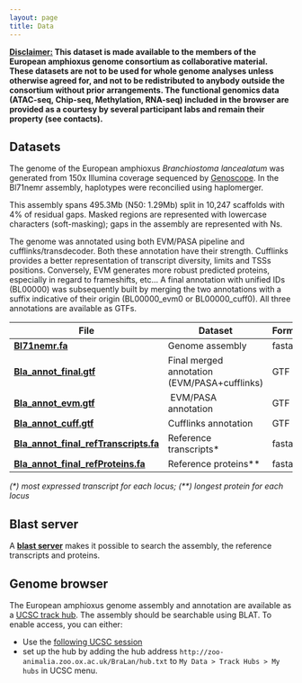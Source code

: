 ```yaml
---
layout: page
title: Data
---
```


<div class="message">
  <b><u>Disclaimer:</u> This dataset is made available to the members of the European amphioxus genome consortium as collaborative material. These datasets are not to be used for whole genome analyses unless otherwise agreed for, and not to be redistributed to anybody outside the consortium without prior arrangements. The functional genomics data (ATAC-seq, Chip-seq, Methylation, RNA-seq) included in the browser are provided as a courtesy by several participant labs and remain their property (see contacts).</b></div>

## Datasets

The genome of the European amphioxus *Branchiostoma lancealatum* was generated from 150x Illumina coverage sequenced by [Genoscope](http://www.genoscope.cns.fr). In the Bl71nemr assembly, haplotypes were reconcilied using haplomerger.

This assembly spans 495.3Mb (N50: 1.29Mb) split in 10,247 scaffolds with 4% of residual gaps. Masked regions are represented with lowercase characters (soft-masking); gaps in the assembly are represented with Ns.

The genome was annotated using both EVM/PASA pipeline and cufflinks/transdecoder. Both these annotation have their strength. Cufflinks provides a better representation of transcript diversity, limits and TSSs positions. Conversely, EVM generates more robust predicted proteins, especially in regard to frameshifts, etc... A final annotation with unified IDs (BL00000) was subsequently built by merging the two annotations with a suffix indicative of their origin (BL00000_evm0 or BL00000_cuff0). All three annotations are available as GTFs.

|File   |Dataset   | Format |
|---|---|---|
| **[Bl71nemr.fa](https://www.dropbox.com/s/r9s9wd3osyf6zud/Bl71nemr.fa.gz?dl=1)**  | Genome assembly  | fasta |
| **[Bla_annot_final.gtf](https://www.dropbox.com/s/d4fqnoa8gdix3pa/Bla_annot_final.gtf.gz?dl=1)** | Final merged annotation (EVM/PASA+cufflinks)  | GTF |
| **[Bla_annot_evm.gtf](https://www.dropbox.com/s/d4fqnoa8gdix3pa/Bla_annot_final.gtf.gz?dl=1)**| EVM/PASA annotation | GTF |
| **[Bla_annot_cuff.gtf](https://www.dropbox.com/s/ow1v90mfflk070b/Bla_annot_cuff.gtf.gz?dl=1)** | Cufflinks annotation | GTF |
| **[Bla_annot_final_refTranscripts.fa](https://www.dropbox.com/s/15mgn0388gmunzl/Bla_annot_final_refTranscripts.fa.gz?dl=1)**| Reference transcripts* | fasta |
| **[Bla_annot_final_refProteins.fa](https://www.dropbox.com/s/g03qgqbr98076vs/Bla_annot_final_refProteins.fa.gz?dl=1)**| Reference proteins** | fasta |

*(\*) most expressed transcript for each locus; (\*\*) longest protein for each locus*

## Blast server

A **[blast server](http://zoo-animalia.zoo.ox.ac.uk/blastseq04)** makes it possible to search the assembly, the reference transcripts and proteins.

## Genome browser

The European amphioxus genome assembly and annotation are available as a [UCSC track hub](https://genome.ucsc.edu/goldenPath/help/hgTrackHubHelp.html). The assembly should be searchable using BLAT. To enable access, you can either:

- Use the [following UCSC session](http://genome-euro.ucsc.edu/cgi-bin/hgTracks?hgS_doOtherUser=submit&hgS_otherUserName=fmarletaz&hgS_otherUserSessionName=basic_braLan1)
- set up the hub by adding the hub address `http://zoo-animalia.zoo.ox.ac.uk/BraLan/hub.txt` to `My Data > Track Hubs > My hubs` in UCSC menu. 
